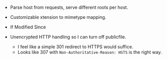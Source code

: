 - Parse host from requests, serve different roots per host.

- Customizable xtension to mimetype mapping.

- If Modified Since

- Unencrypted HTTP handling so I can turn off publicfile.
  - I feel like a simple 301 redirect to HTTPS would suffice.
  - Looks like 307 with `Non-Authoritative-Reason: HSTS` is the right way.

